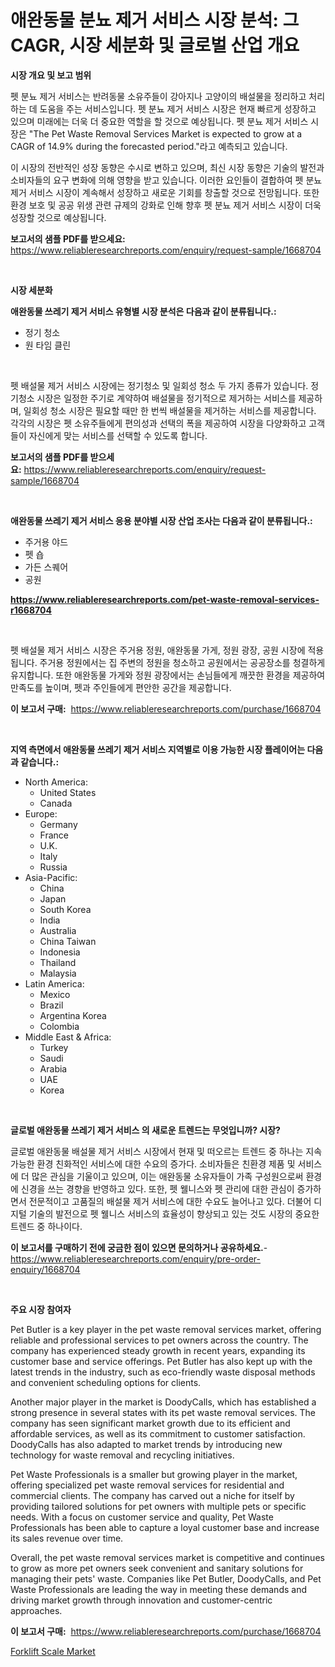<p><h1>애완동물 분뇨 제거 서비스 시장 분석: 그 CAGR, 시장 세분화 및 글로벌 산업 개요</h1></p><p><strong>시장 개요 및 보고 범위</strong></p>
<p><p>펫 분뇨 제거 서비스는 반려동물 소유주들이 강아지나 고양이의 배설물을 정리하고 처리하는 데 도움을 주는 서비스입니다. 펫 분뇨 제거 서비스 시장은 현재 빠르게 성장하고 있으며 미래에는 더욱 더 중요한 역할을 할 것으로 예상됩니다. 펫 분뇨 제거 서비스 시장은 "The Pet Waste Removal Services Market is expected to grow at a CAGR of 14.9% during the forecasted period."라고 예측되고 있습니다.</p><p>이 시장의 전반적인 성장 동향은 수시로 변하고 있으며, 최신 시장 동향은 기술의 발전과 소비자들의 요구 변화에 의해 영향을 받고 있습니다. 이러한 요인들이 결합하여 펫 분뇨 제거 서비스 시장이 계속해서 성장하고 새로운 기회를 창출할 것으로 전망됩니다. 또한 환경 보호 및 공공 위생 관련 규제의 강화로 인해 향후 펫 분뇨 제거 서비스 시장이 더욱 성장할 것으로 예상됩니다.</p></p>
<p><strong>보고서의 샘플 PDF를 받으세요:</strong> <a href="https://www.reliableresearchreports.com/enquiry/request-sample/1668704">https://www.reliableresearchreports.com/enquiry/request-sample/1668704</a></p>
<p>&nbsp;</p>
<p><strong>시장 세분화</strong></p>
<p><strong>애완동물 쓰레기 제거 서비스 유형별 시장 분석은 다음과 같이 분류됩니다.:</strong></p>
<p><ul><li>정기 청소</li><li>원 타임 클린</li></ul></p>
<p>&nbsp;</p>
<p><p>펫 배설물 제거 서비스 시장에는 정기청소 및 일회성 청소 두 가지 종류가 있습니다. 정기청소 시장은 일정한 주기로 계약하여 배설물을 정기적으로 제거하는 서비스를 제공하며, 일회성 청소 시장은 필요할 때만 한 번씩 배설물을 제거하는 서비스를 제공합니다. 각각의 시장은 펫 소유주들에게 편의성과 선택의 폭을 제공하여 시장을 다양화하고 고객들이 자신에게 맞는 서비스를 선택할 수 있도록 합니다.</p></p>
<p><strong>보고서의 샘플 PDF를 받으세요:</strong>&nbsp;<a href="https://www.reliableresearchreports.com/enquiry/request-sample/1668704">https://www.reliableresearchreports.com/enquiry/request-sample/1668704</a></p>
<p>&nbsp;</p>
<p><strong> 애완동물 쓰레기 제거 서비스 응용 분야별 시장 산업 조사는 다음과 같이 분류됩니다.:</strong></p>
<p><ul><li>주거용 야드</li><li>펫 숍</li><li>가든 스퀘어</li><li>공원</li></ul></p>
<p><strong><a href="https://www.reliableresearchreports.com/pet-waste-removal-services-r1668704">https://www.reliableresearchreports.com/pet-waste-removal-services-r1668704</a></strong></p>
<p>&nbsp;</p>
<p><p>펫 배설물 제거 서비스 시장은 주거용 정원, 애완동물 가게, 정원 광장, 공원 시장에 적용됩니다. 주거용 정원에서는 집 주변의 정원을 청소하고 공원에서는 공공장소를 청결하게 유지합니다. 또한 애완동물 가게와 정원 광장에서는 손님들에게 깨끗한 환경을 제공하여 만족도를 높이며, 펫과 주인들에게 편안한 공간을 제공합니다.</p></p>
<p><strong>이 보고서 구매:</strong>&nbsp; <a href="https://www.reliableresearchreports.com/purchase/1668704">https://www.reliableresearchreports.com/purchase/1668704</a></p>
<p>&nbsp;</p>
<p><strong>지역 측면에서 애완동물 쓰레기 제거 서비스 지역별로 이용 가능한 시장 플레이어는 다음과 같습니다.:</strong></p>
<p><ul>
    <li>
        North America:
        <ul>
            <li>United States</li>
            <li>Canada</li>
        </ul>
    </li>
    <li>
        Europe:
        <ul>
            <li>Germany</li>
            <li>France</li>
            <li>U.K.</li>
            <li>Italy</li>
            <li>Russia</li>
        </ul>
    </li>
    <li>
        Asia-Pacific:
        <ul>
            <li>China</li>
            <li>Japan</li>
            <li>South Korea</li>
            <li>India</li>
            <li>Australia</li>
            <li>China Taiwan</li>
            <li>Indonesia</li>
            <li>Thailand</li>
            <li>Malaysia</li>
        </ul>
    </li>
    <li>
        Latin America:
        <ul>
            <li>Mexico</li>
            <li>Brazil</li>
            <li>Argentina Korea</li>
            <li>Colombia</li>
        </ul>
    </li>
    <li>
        Middle East & Africa:
        <ul>
            <li>Turkey</li>
            <li>Saudi</li>
            <li>Arabia</li>
            <li>UAE</li>
            <li>Korea</li>
        </ul>
    </li>
    </ul></p>
<p>&nbsp;</p>
<p><strong>글로벌 애완동물 쓰레기 제거 서비스 의 새로운 트렌드는 무엇입니까? 시장?</strong></p>
<p><p>글로벌 애완동물 배설물 제거 서비스 시장에서 현재 및 떠오르는 트렌드 중 하나는 지속 가능한 환경 친화적인 서비스에 대한 수요의 증가다. 소비자들은 친환경 제품 및 서비스에 더 많은 관심을 기울이고 있으며, 이는 애완동물 소유자들이 가족 구성원으로써 환경에 신경을 쓰는 경향을 반영하고 있다. 또한, 펫 웰니스와 펫 관리에 대한 관심이 증가하면서 전문적이고 고품질의 배설물 제거 서비스에 대한 수요도 늘어나고 있다. 더불어 디지털 기술의 발전으로 펫 웰니스 서비스의 효율성이 향상되고 있는 것도 시장의 중요한 트렌드 중 하나이다.</p></p>
<p><strong>이 보고서를 구매하기 전에 궁금한 점이 있으면 문의하거나 공유하세요.</strong>- <a href="https://www.reliableresearchreports.com/enquiry/pre-order-enquiry/1668704">https://www.reliableresearchreports.com/enquiry/pre-order-enquiry/1668704</a></p>
<p>&nbsp;</p>
<p><strong>주요 시장 참여자</strong></p>
<p><p>Pet Butler is a key player in the pet waste removal services market, offering reliable and professional services to pet owners across the country. The company has experienced steady growth in recent years, expanding its customer base and service offerings. Pet Butler has also kept up with the latest trends in the industry, such as eco-friendly waste disposal methods and convenient scheduling options for clients.</p><p>Another major player in the market is DoodyCalls, which has established a strong presence in several states with its pet waste removal services. The company has seen significant market growth due to its efficient and affordable services, as well as its commitment to customer satisfaction. DoodyCalls has also adapted to market trends by introducing new technology for waste removal and recycling initiatives.</p><p>Pet Waste Professionals is a smaller but growing player in the market, offering specialized pet waste removal services for residential and commercial clients. The company has carved out a niche for itself by providing tailored solutions for pet owners with multiple pets or specific needs. With a focus on customer service and quality, Pet Waste Professionals has been able to capture a loyal customer base and increase its sales revenue over time.</p><p>Overall, the pet waste removal services market is competitive and continues to grow as more pet owners seek convenient and sanitary solutions for managing their pets' waste. Companies like Pet Butler, DoodyCalls, and Pet Waste Professionals are leading the way in meeting these demands and driving market growth through innovation and customer-centric approaches.</p></p>
<p><strong>이 보고서 구매:</strong>&nbsp;&nbsp;<a href="https://www.reliableresearchreports.com/purchase/1668704">https://www.reliableresearchreports.com/purchase/1668704</a></p>
<p><p><a href="https://github.com/nancykennedykellievqfqt2/Market-Research-Report-List-2/blob/main/forklift-scale-market.md">Forklift Scale Market</a></p></p>